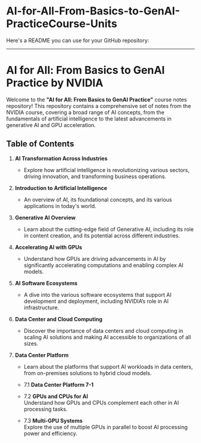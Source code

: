 # AI-for-All-From-Basics-to-GenAI-PracticeCourse-Units
Here's a README you can use for your GitHub repository:

---

# AI for All: From Basics to GenAI Practice by NVIDIA

Welcome to the **"AI for All: From Basics to GenAI Practice"** course notes repository! This repository contains a comprehensive set of notes from the NVIDIA course, covering a broad range of AI concepts, from the fundamentals of artificial intelligence to the latest advancements in generative AI and GPU acceleration.

## Table of Contents

1. **AI Transformation Across Industries**
    - Explore how artificial intelligence is revolutionizing various sectors, driving innovation, and transforming business operations.
  
2. **Introduction to Artificial Intelligence**
    - An overview of AI, its foundational concepts, and its various applications in today's world.

3. **Generative AI Overview**
    - Learn about the cutting-edge field of Generative AI, including its role in content creation, and its potential across different industries.

4. **Accelerating AI with GPUs**
    - Understand how GPUs are driving advancements in AI by significantly accelerating computations and enabling complex AI models.

5. **AI Software Ecosystems**
    - A dive into the various software ecosystems that support AI development and deployment, including NVIDIA’s role in AI infrastructure.

6. **Data Center and Cloud Computing**
    - Discover the importance of data centers and cloud computing in scaling AI solutions and making AI accessible to organizations of all sizes.

7. **Data Center Platform**
    - Learn about the platforms that support AI workloads in data centers, from on-premises solutions to hybrid cloud models.
  
    - 7.1 **Data Center Platform 7-1**
    - 7.2 **GPUs and CPUs for AI**  
        Understand how GPUs and CPUs complement each other in AI processing tasks.
    - 7.3 **Multi-GPU Systems**  
        Explore the use of multiple GPUs in parallel to boost AI processing power and efficiency.

